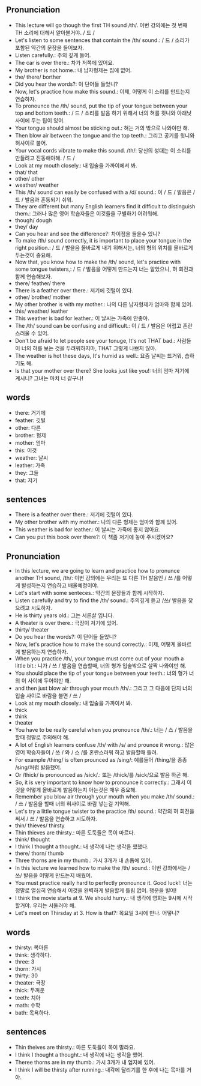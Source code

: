 ## Pronunciation
- This lecture will go though the first TH sound /th/. 이번 강의에는 첫 번째 TH 소리에 대헤서 알아볼거야. / 드 /
- Let's listen to some sentences that contain the /th/ sound.: / 드 / 소리가 포함된 약간의 문장을 들어보자.
- Listen carefully.: 주의 깊게 들어.
- The car is over there.: 차가 저쪽에 있어요.
- My brother is not home.: 내 남자형제는 집에 없어.
- the/ there/ borther
- Did you hear the words?: 이 단어들 들었니?
- Now, let's practice how make this sound.: 이제, 어떻게 이 소리를 만드는지 연습하자.
- To pronounce the /th/ sound, put the tip of your tongue between your top and bottom teeth.: / 드 / 소리를 발음 하기 위해서 너의 혀를 윗니와 아래닛 사이에 두는 팁이 있어.
- Your tongue should almost be sticking out.: 혀는 거의 밖으로 나와야만 해.
- Then blow air between the tongue and the top teeth.: 그리고 공기를 윗니와 혀사이로 불어.
- Your vocal cords vibrate to make this sound. /th/: 당신의 성대는 이 소리를 만들려고 진동해야해. / 드 /
- Look at my mouth closely.: 내 입술을 가까이에서 봐.
- that/ that
- other/ other
- weather/ weather
- This /th/ sound can easily be confused with a /d/ sound.: 이 / 드 / 발음은 / 드 / 발음과 혼동되기 쉬워.
- They are different but many English learners find it difficult to distinguish them.: 그러나 많은 영어 학습자들은 이것들을 구별하기 어려워해.
- though/ dough
- they/ day
- Can you hear and see the difference?: 차이점을 들을수 있니?
- To make /th/ sound correctly, it is important to place your tongue in the right position.: / 드 / 발을음 올바르게 내기 위해서는, 너의 형의 위치를 올바르게 두는것이 중요해.
- Now that, you know how to make the /th/ sound, let's practice with some tongue twisters,: / 드 / 발음을 어떻게 만드는지 너는 알았으니, 혀 회전과 함께 연습해보자.
- there/ feather/ there
- There is a feather over there.: 저기에 깃털이 있다.
- other/ brother/ mother
- My other brother is with my mother.: 나의 다른 남자형제가 엄마와 함께 있어.
- this/ weather/ leather
- This weather is bad for leather.: 이 날씨는 가죽에 안좋아.
- The /th/ sound can be confusing and difficult.: 이 / 드 / 발음은 어렵고 혼란스러울 수 있어.
- Don't be afraid to let people see your tonuge, It's not THAT bad.: 사람들이 너의 혀를 보는 것을 두려워하지마, THAT 그렇게 나쁘지 않아.
- The weather is hot these days, It's humid as well.: 요즘 날씨는 뜨거워, 습하기도 해.
- Is that your mother over there? She looks just like you!: 너의 엄마 저기에 계시니? 그녀는 마치 너 같구나!

## words
- there: 거기에
- feather: 깃털
- other: 다른
- brother: 형제
- mother: 엄마
- this: 이것
- weather: 날씨
- leather: 가죽
- they: 그들
- that: 저기

## sentences
- There is a feather over there.: 저기에 깃털이 있다.
- My other brother with my mother.: 나의 다른 형제는 엄마와 함께 있어.
- This weather is bad for leather.: 이 날씨는 가죽에 좋지 않아요.
- Can you put this book over there?: 이 책좀 저기에 놓아 주시겠어요?

## Pronunciation
- In this lecture, we are going to learn and practice how to pronunce another TH sound, /th/: 이번 강의에는 우리는 또 다른 TH 발음인 / 쓰 /를 어떻게 발성하는지 연습하고 배울예정이야.
- Let's start with some senteces.: 약간의 문장들과 함께 시작하자.
- Listen carefully and try to find the /th/ sound.: 주의깊게 듣고 /쓰/ 발음을 찾으려고 시도하자.
- He is thirty years old.: 그는 서른살 입니다.
- A theater is over there.: 극장이 저기에 있어.
- thirty/ theater
- Do you hear the words?: 이 단어들 들었니?
- Now, let's practice how to make the sound correctly.: 이제, 어떻게 올바르게 발음하는지 연습하자.
- When you practice /th/, your tongue must come out of your mouth a little bit.: 니가 / 쓰 / 발음을 연습할때, 너의 형가 입술밖으로 살짝 나와야만 해.
- You should place the tip of your tongue between your teeth.: 너의 형가 너의 이 사이에 두어야만 해.
- and then just blow air through your mouth /th/.: 그리고  그 다음에 단지 너의 입술 사이로 바람을 불면 / 쓰 /
- Look at my mouth closely.: 내 입술을 가까이서 봐.
- thick
- think
- theater
- You have to be really careful when you pronounce /th/.: 너는 / 스 / 발음을 할때 정말로 주의해야 해.
- A lot of English learners confuse /th/ with /s/ and prounce it wrong.: 많은 영어 학습자들이 / 쓰 / 와 / 스 /를 혼란스러워 하고 발음할때 틀려.
- For example /thing/ is often prounced as /sing/: 예를들어 /thing/을 종종 /sing/처럼 발음했어.
- Or /thick/ is pronounced as /sick/.: 또는 /thick/를 /sick/으로 발음 하곤 해.
- So, it is very important to know how to pronounce it correctly.: 그래서 이것을 어떻게 올바르게 발음하는지 아는것은 매우 중요해.
- Remember you blow air through your mouth when you make /th/ sound.: / 쓰 / 발음을 할때 너의 혀사이로 바람 넣는걸 기억해.
- Let's try a little tongue twister to the practice /th/ sound.: 약간의 혀 회전을 써서 / 쓰 / 발음을 연습하고 시도하자.
- thin/ thieves/ thirsty
- Thin thieves are thirsty.: 마른 도둑들은 목이 마르다.
- think/ thought
- I think I thought a thought.: 내 생각에 나는 생각을 했했다.
- there/ thorn/ thumb
- Three thorns are in my thumb.: 가시 3개가 내 손톱에 있어.
- In this lecture we learned how to make the /th/ sound.: 이번 강좌에서는 /쓰/ 발음을 어떻게 만드는지 배웠어.
- You must practice really hard to perfectly pronounce it. Good luck!: 너는 정말로 열심히 연습해서 이것을 완벽하게 발음할게 틀림 없어. 행운을 빌어!
- I think the movie starts at 9. We should hurry.: 내 생각에 영화는 9시에 시작할거야. 우리는 서둘러야 해.
- Let's meet on Thirsday at 3. How is that?: 목요일 3시에 만나. 어떻니?

## words
- thirsty: 목마른
- think: 생각하다.
- three: 3
- thorn: 가시
- thirty: 30
- theater: 극장
- thick: 두꺼운
- teeth: 치아
- math: 수학
- bath: 목욕하다.

## sentences
- Thin theives are thirsty.: 마른 도둑들이 목이 말라요.
- I think I thought a thought.: 내 생각에 나는 생각을 했어.
- Theree thorns are in my thumb.: 가시 3개가 내 엄지에 있어.
- I think I will be thirsty after running.: 내각에 달리기를 한 후에 나는 목마를 거야.

